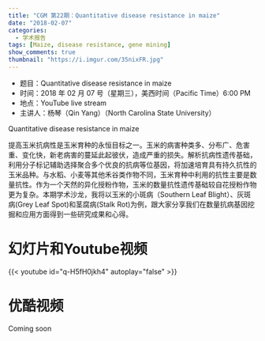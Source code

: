 ```yaml
---
title: "CGM 第22期：Quantitative disease resistance in maize"
date: "2018-02-07"
categories:
  - 学术报告
tags: [Maize, disease resistance, gene mining]
show_comments: true
thumbnail: "https://i.imgur.com/35nixFR.jpg"
---
```


- 题目：Quantitative disease resistance in maize
- 时间：2018 年 02 月 07 号（星期三），美西时间（Pacific Time）6:00 PM
- 地点：YouTube live stream 
- 主讲人：杨琴（Qin Yang）（North Carolina State University）

Quantitative disease resistance in maize

提高玉米抗病性是玉米育种的永恒目标之一。玉米的病害种类多、分布广、危害重、变化快，新老病害的蔓延此起彼伏，造成严重的损失。解析抗病性遗传基础，利用分子标记辅助选择聚合多个优良的抗病等位基因，将加速培育具有持久抗性的玉米品种。与水稻、小麦等其他禾谷类作物不同，玉米育种中利用的抗性主要是数量抗性。作为一个天然的异化授粉作物，玉米的数量抗性遗传基础较自花授粉作物更为复杂。本期学术沙龙，我将以玉米的小斑病（Southern Leaf Blight）、灰斑病(Grey Leaf Spot)和茎腐病(Stalk Rot)为例，跟大家分享我们在数量抗病基因挖掘和应用方面得到一些研究成果和心得。





# 幻灯片和Youtube视频

{{< youtube id="q-H5fH0jkh4" autoplay="false" >}}


# 优酷视频

Coming soon

